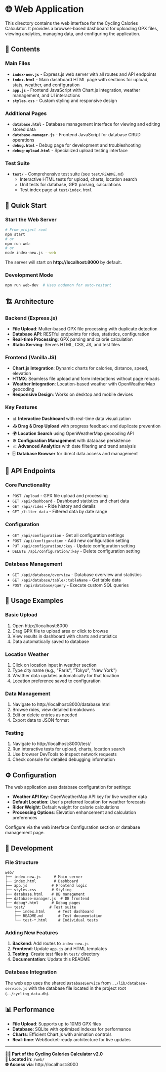 # 🌐 Web Application

This directory contains the web interface for the Cycling Calories Calculator. It provides a browser-based dashboard for uploading GPX files, viewing analytics, managing data, and configuring the application.

## 📁 Contents

### **Main Files**
- **`index-new.js`** - Express.js web server with all routes and API endpoints
- **`index.html`** - Main dashboard HTML page with sections for upload, stats, weather, and configuration
- **`app.js`** - Frontend JavaScript with Chart.js integration, weather management, and UI interactions
- **`styles.css`** - Custom styling and responsive design

### **Additional Pages**
- **`database.html`** - Database management interface for viewing and editing stored data
- **`database-manager.js`** - Frontend JavaScript for database CRUD operations
- **`debug.html`** - Debug page for development and troubleshooting
- **`debug-upload.html`** - Specialized upload testing interface

### **Test Suite** 
- **`test/`** - Comprehensive test suite (see `test/README.md`)
  - Interactive HTML tests for upload, charts, location search
  - Unit tests for database, GPX parsing, calculations
  - Test index page at `test/index.html`

## 🚀 Quick Start

### Start the Web Server
```bash
# From project root
npm start
# or
npm run web
# or 
node index-new.js --web
```

The server will start on **http://localhost:8000** by default.

### Development Mode
```bash
npm run web-dev  # Uses nodemon for auto-restart
```

## 🏗️ Architecture

### **Backend (Express.js)**
- **File Upload**: Multer-based GPX file processing with duplicate detection
- **Database API**: RESTful endpoints for rides, statistics, configuration
- **Real-time Processing**: GPX parsing and calorie calculation
- **Static Serving**: Serves HTML, CSS, JS, and test files

### **Frontend (Vanilla JS)**
- **Chart.js Integration**: Dynamic charts for calories, distance, speed, elevation
- **HTMX**: Seamless file upload and form interactions without page reloads  
- **Weather Integration**: Location-based weather with OpenWeatherMap geocoding
- **Responsive Design**: Works on desktop and mobile devices

### **Key Features**
- 📊 **Interactive Dashboard** with real-time data visualization
- 📤 **Drag & Drop Upload** with progress feedback and duplicate prevention  
- 🌍 **Location Search** using OpenWeatherMap geocoding API
- ⚙️ **Configuration Management** with database persistence
- 📈 **Advanced Analytics** with date filtering and trend analysis
- 🗄️ **Database Browser** for direct data access and management

## 🔗 API Endpoints

### **Core Functionality**
- `POST /upload` - GPX file upload and processing
- `GET /api/dashboard` - Dashboard statistics and chart data
- `GET /api/rides` - Ride history and details
- `GET /filter-data` - Filtered data by date range

### **Configuration**
- `GET /api/configuration` - Get all configuration settings
- `POST /api/configuration` - Add new configuration setting
- `PUT /api/configuration/:key` - Update configuration setting
- `DELETE /api/configuration/:key` - Delete configuration setting

### **Database Management**
- `GET /api/database/overview` - Database overview and statistics
- `GET /api/database/table/:tableName` - Get table data
- `POST /api/database/query` - Execute custom SQL queries

## 🎯 Usage Examples

### **Basic Upload**
1. Open http://localhost:8000
2. Drag GPX file to upload area or click to browse
3. View results in dashboard with charts and statistics
4. Data automatically saved to database

### **Location Weather**
1. Click on location input in weather section
2. Type city name (e.g., "Paris", "Tokyo", "New York")  
3. Weather data updates automatically for that location
4. Location preference saved to configuration

### **Data Management**
1. Navigate to http://localhost:8000/database.html
2. Browse rides, view detailed breakdowns
3. Edit or delete entries as needed
4. Export data to JSON format

### **Testing**
1. Navigate to http://localhost:8000/test/
2. Run interactive tests for upload, charts, location search
3. Use browser DevTools to inspect network requests
4. Check console for detailed debugging information

## ⚙️ Configuration

The web application uses database configuration for settings:
- **Weather API Key**: OpenWeatherMap API key for live weather data
- **Default Location**: User's preferred location for weather forecasts  
- **Rider Weight**: Default weight for calorie calculations
- **Processing Options**: Elevation enhancement and calculation preferences

Configure via the web interface Configuration section or database management page.

## 🔧 Development

### **File Structure**
```
web/
├── index-new.js      # Main server
├── index.html        # Dashboard  
├── app.js           # Frontend logic
├── styles.css       # Styling
├── database.html    # DB management
├── database-manager.js  # DB frontend
├── debug*.html      # Debug pages
└── test/           # Test suite
    ├── index.html      # Test dashboard  
    ├── README.md       # Test documentation
    └── test-*.html     # Individual tests
```

### **Adding New Features**
1. **Backend**: Add routes to `index-new.js`
2. **Frontend**: Update `app.js` and HTML templates
3. **Testing**: Create test files in `test/` directory
4. **Documentation**: Update this README

### **Database Integration**
The web app uses the shared `DatabaseService` from `../lib/database-service.js` with the database file located in the project root (`../cycling_data.db`).

## 📊 Performance

- **File Upload**: Supports up to 10MB GPX files
- **Database**: SQLite with optimized indexes for performance
- **Charts**: Efficient Chart.js with animation controls
- **Real-time**: WebSocket-ready architecture for live updates

---

**🚴‍♂️ Part of the Cycling Calories Calculator v2.0**  
**📂 Located in**: `/web/`  
**🌐 Access via**: http://localhost:8000